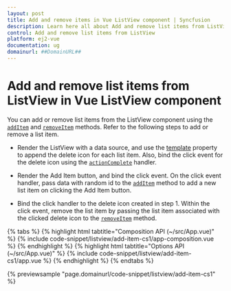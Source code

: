```yaml
---
layout: post
title: Add and remove items in Vue ListView component | Syncfusion
description: Learn here all about Add and remove list items from ListView in Syncfusion Vue ListView component of Syncfusion Essential JS 2 and more.
control: Add and remove list items from ListView 
platform: ej2-vue
documentation: ug
domainurl: ##DomainURL##
---
```


# Add and remove list items from ListView in Vue ListView component

You can add or remove list items from the ListView component using the [`addItem`](https://ej2.syncfusion.com/vue/documentation/api/list-view/#additem) and [`removeItem`](https://ej2.syncfusion.com/vue/documentation/api/list-view/#removeitem) methods.
Refer to the following steps to add or remove a list item.

* Render the ListView with a data source, and use the [template](https://ej2.syncfusion.com/vue/documentation/api/list-view/#template) property to append the delete icon for each list item. Also, bind the click event for the delete icon using the [`actionComplete`](https://ej2.syncfusion.com/vue/documentation/api/list-view/#actioncomplete) handler.

* Render the Add Item button, and bind the click event. On the click event handler, pass data with random id to the [`addItem`](https://ej2.syncfusion.com/vue/documentation/api/list-view/#additem) method to add a new list item on clicking the Add Item button.

* Bind the click handler to the delete icon created in step 1. Within the click event, remove the list item by passing the list item associated with the clicked delete icon to the [`removeItem`](https://ej2.syncfusion.com/vue/documentation/api/list-view/#removeitem) method.

{% tabs %}
{% highlight html tabtitle="Composition API (~/src/App.vue)" %}
{% include code-snippet/listview/add-item-cs1/app-composition.vue %}
{% endhighlight %}
{% highlight html tabtitle="Options API (~/src/App.vue)" %}
{% include code-snippet/listview/add-item-cs1/app.vue %}
{% endhighlight %}
{% endtabs %}
        
{% previewsample "page.domainurl/code-snippet/listview/add-item-cs1" %}